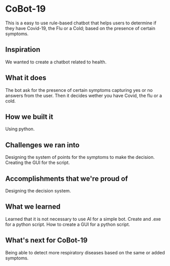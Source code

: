 # CoBot-19
This is a easy to use rule-based chatbot that helps users to determine if they have Covid-19, the Flu or a Cold; based on the presence of certain symptoms.

## Inspiration
We wanted to create a chatbot related to health.  

## What it does
The bot ask for the presence of certain symptoms capturing yes or no answers from the user.  Then it decides wether you have Covid, the flu or a cold. 

## How we built it
Using python. 

## Challenges we ran into
Designing the system of points for the symptoms to make the decision. Creating the GUI for the script.
 
## Accomplishments that we're proud of
Designing the decision system.

## What we learned
Learned that it is not necessary to use AI for a simple bot. Create and .exe for a python script. How to create a GUI for a python script.

## What's next for CoBot-19
Being able to detect more respiratory diseases based on the same or added symptoms.
